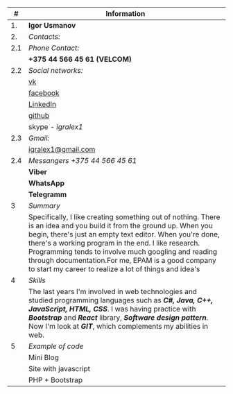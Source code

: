 |#| Information|
|------- | --------------------------------------------------------------------------------------- |
|1. | **Igor Usmanov**                 |
|2. | *Contacts:*                     | 
|2.1| *Phone Contact:*               |
|   | **+375 44 566 45 61 (VELCOM)**   | 
|2.2| *Social networks:*             |
|   |[vk](https://vk.com/igralex1)|
|   |[facebook](https://www.facebook.com/igralex1)|
|   |[LinkedIn](https://www.linkedin.com/in/igor-usmanov-5ab737114/)|
|   |[github](https://github.com/igralex1)|
|   |skype - *igralex1*|
|2.3| *Gmail:* |
|   |[igralex1@gmail.com](igralex1@gmail.com)|
|2.4|*Messangers +375 44 566 45 61*|
|   |**Viber**|
|   |**WhatsApp**|
|   |**Telegramm**|
|3  |*Summary*|
|   |Specifically, I like creating something out of nothing. There is an idea and you build it from the ground up. When you begin, there's just an empty text editor. When you're done, there's a working program in the end. I like research. Programming tends to involve much googling and reading through documentation.For me, EPAM is a good company to start my career to realize a lot of things and  idea's|
|4  |*Skills*|
|   |The last years I'm involved in web technologies and studied programming languages such as ***C#, Java, C++, JavaScript, HTML, CSS***. I was having practice with ***Bootstrap*** and ***React*** library, ***Software design pattern***. Now I'm look at ***GIT***, which complements my abilities in web.|
|5  |*Example of code*|
|   |Mini Blog|
|   |Site with javascript|
|   |PHP + Bootstrap |